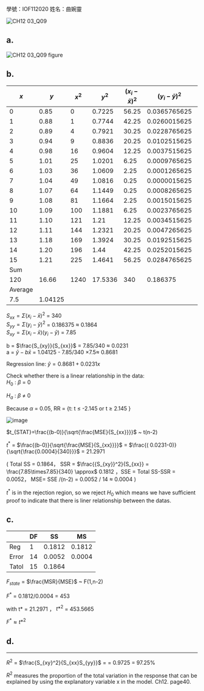學號：IOF112020  姓名：曲婉靈

![CH12 03_Q09](https://github.com/user-attachments/assets/b4fcb4b7-53d0-45e4-9c31-cb338913465d)

## a.

![CH12 03_Q09 figure](https://github.com/user-attachments/assets/8e88b924-a40d-4d31-842a-34a061f40882)

## b.

| $x$ | $y$    | $x^2$  | $y^2$    | $({x_i}-\bar{x})^2$   | $({y_i}-\bar{y})^2$         | $({x_i}-\bar{x})({y_i}-\bar{y})$      |
|----|------|------|--------|-------|-------------|----------|
| 0  | 0.85 | 0    | 0.7225 | 56.25 | 0.0365765625 | 1.434375 |
| 1  | 0.88 | 1    | 0.7744 | 42.25 | 0.0260015625 | 1.048125 |
| 2  | 0.89 | 4    | 0.7921 | 30.25 | 0.0228765625 | 0.831875 |
| 3  | 0.94 | 9    | 0.8836 | 20.25 | 0.0102515625 | 0.455625 |
| 4  | 0.98 | 16   | 0.9604 | 12.25 | 0.0037515625 | 0.214375 |
| 5  | 1.01 | 25   | 1.0201 | 6.25  | 0.0009765625 | 0.078125 |
| 6  | 1.03 | 36   | 1.0609 | 2.25  | 0.0001265625 | 0.016875 |
| 7  | 1.04 | 49   | 1.0816 | 0.25  | 0.0000015625 | 0.000625 |
| 8  | 1.07 | 64   | 1.1449 | 0.25  | 0.0008265625 | 0.014375 |
| 9  | 1.08 | 81   | 1.1664 | 2.25  | 0.0015015625 | 0.058125 |
| 10 | 1.09 | 100  | 1.1881 | 6.25  | 0.0023765625 | 0.121875 |
| 11 | 1.10 | 121  | 1.21   | 12.25 | 0.0034515625 | 0.205625 |
| 12 | 1.11 | 144  | 1.2321 | 20.25 | 0.0047265625 | 0.309375 |
| 13 | 1.18 | 169  | 1.3924 | 30.25 | 0.0192515625 | 0.763125 |
| 14 | 1.20 | 196  | 1.44   | 42.25 | 0.0252015625 | 1.031875 |
| 15 | 1.21 | 225  | 1.4641 | 56.25 | 0.0284765625 | 1.265625 |
|Sum|
| 120  | 16.66 | 1240 | 17.5336 |340|0.186375|7.85|
|Average|
|7.5|1.04125|||

$S_{xx} =\Sigma({x_i}-\bar{x})^2$ = 340  
$S_{yy} =\Sigma({y_i}-\bar{y})^2$ = 0.186375 $\approx$ 0.1864  
$S_{xy} =\Sigma({x_i}-\bar{x})({y_i}-\bar{y})$ = 7.85

b = $\frac{S_{xy}}{S_{xx}}$ = 7.85/340 $\approx$ 0.0231  
a = $\bar{y}-b\bar{x}$ = 1.04125 - 7.85/340 $\times 7.5 \approx$ 0.8681 

Regression line: $\hat{y} = 0.8681 + 0.0231x$

Check whether there is a linear relationship in the data:  
$H_0$ : $\beta$ = 0

$H_a$ : $\beta$ $\ne$ 0

Because $\alpha$ = 0.05, RR = {t: t $\le$ -2.145 or t $\ge$ 2.145  }

![image](https://github.com/user-attachments/assets/76125aa0-aa8b-42bc-8d5b-e7466d9e0970)

$t_{STAT}=\frac{(b-0)}{\sqrt{\frac{MSE}{S_{xx}}}}$  ~ t(n-2)

$t^*$ = $\frac{(b-0)}{\sqrt{\frac{MSE}{S_{xx}}}}$ = $\frac{( 0.0231-0)}{\sqrt{\frac{0.0004}{340}}}$ = 21.2971

( Total SS = 0.1864， SSR = $\frac{{S_{xy}}^2}{S_{xx}} = \frac{7.85\times7.85}{340} \approx$ 0.1812 ，SSE = Total SS-SSR = 0.0052， MSE= SSE /(n-2) = 0.0052 / 14 $\approx$ 0.0004 )

$t^*$ is in the rejection region, so we reject $H_0$ which means we have sufficient proof to indicate that there is liner relationship between the datas. 


## c.

|       | DF    | SS | MS |
| ----  | --    | -- | -- |
| Reg   | 1     | 0.1812  | 0.1812  |
| Error | 14     | 0.0052 |0.0004  |
| Tatol | 15     | 0.1864 |

$F_{state}$ = $\frac{MSR}{MSE}$ ~ F(1,n-2)

$F^*$ = 0.1812/0.0004 = 453

with t* = 21.2971 ， ${t*}^2$ = 453.5665

$F^* \approx t*^2$


## d. 
---

$R^2$ = $\frac{S_{xy}^2}{S_{xx}S_{yy}}$ =  = 0.9725 = 97.25%

$R^2$ measures the proportion of the total variation in the response
that can be explained by using the explanatory
variable x in the model.
Ch12. page40.

